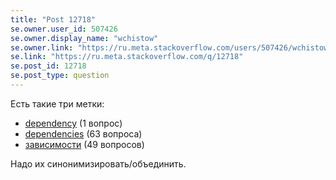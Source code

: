 ```yaml
---
title: "Post 12718"
se.owner.user_id: 507426
se.owner.display_name: "wchistow"
se.owner.link: "https://ru.meta.stackoverflow.com/users/507426/wchistow"
se.link: "https://ru.meta.stackoverflow.com/q/12718"
se.post_id: 12718
se.post_type: question
---
```

<p>Есть такие три метки:</p>
<ul>
<li><a href="https://ru.stackoverflow.com/questions/tagged/dependency" class="post-tag" title="показать вопросы с меткой [dependency]" aria-label="показать вопросы с меткой [dependency]" rel="tag" aria-labelledby="tag-dependency-tooltip-container">dependency</a> (1 вопрос)</li>
<li><a href="https://ru.stackoverflow.com/questions/tagged/dependencies" class="post-tag" title="показать вопросы с меткой [dependencies]" aria-label="показать вопросы с меткой [dependencies]" rel="tag" aria-labelledby="tag-dependencies-tooltip-container">dependencies</a> (63 вопроса)</li>
<li><a href="https://ru.stackoverflow.com/questions/tagged/%d0%b7%d0%b0%d0%b2%d0%b8%d1%81%d0%b8%d0%bc%d0%be%d1%81%d1%82%d0%b8" class="post-tag" title="показать вопросы с меткой [зависимости]" aria-label="показать вопросы с меткой [зависимости]" rel="tag" aria-labelledby="tag-зависимости-tooltip-container">зависимости</a> (49 вопросов)</li>
</ul>
<p>Надо их синонимизировать/объединить.</p>
